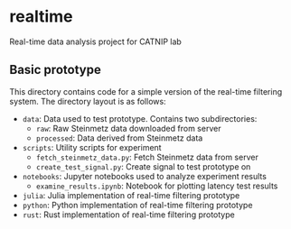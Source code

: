 # realtime

Real-time data analysis project for CATNIP lab

## Basic prototype

This directory contains code for a simple version of the real-time filtering system. The directory layout is as follows:

- `data`: Data used to test prototype. Contains two subdirectories:
    - `raw`: Raw Steinmetz data downloaded from server 
    - `processed`: Data derived from Steinmetz data
- `scripts`: Utility scripts for experiment
    - `fetch_steinmetz_data.py`: Fetch Steinmetz data from server
    - `create_test_signal.py`: Create signal to test prototype on
- `notebooks`: Jupyter notebooks used to analyze experiment results
    - `examine_results.ipynb`: Notebook for plotting latency test results
- `julia`: Julia implementation of real-time filtering prototype
- `python`: Python implementation of real-time filtering prototype
- `rust`: Rust implementation of real-time filtering prototype
